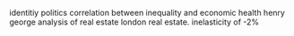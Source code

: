 identitiy politics
correlation between inequality and economic health
henry george analysis of real estate
london real estate. inelasticity of -2%
